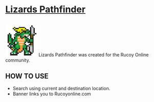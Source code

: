 # [Lizards Pathfinder](https://na-hikari.github.io/Rucoy-Online-Lizards-Pathfinder/)
##
![alt text](./images/General_Krinok.gif)
Lizards Pathfinder was created for the Rucoy Online community.

>

## HOW TO USE
* Search using current and destination location.
* Banner links you to Rucoyonline.com
